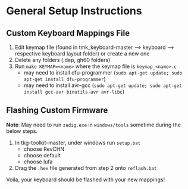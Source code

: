 # General Setup Instructions

## Custom Keyboard Mappings File
1. Edit keymap file (found in tmk_keyboard-master --> keyboard --> respective keyboard layout folder) or create a new one
2. Delete any folders (.dep, gh60 folders)
3. Run `make KEYMAP=<name>` where the keymap file is `keymap_<name>.c`
   - may need to install dfu-programmer (`sudo apt-get update; sudo apt-get install dfu-programmer`)
   - may need to install avr-gcc (`sudo apt-get update; sudo apt-get install gcc-avr binutils-avr avr-libc`)

## Flashing Custom Firmware
**Note**: May need to run `zadig.exe` in `windows/tools` sometime during the below steps.

1. In tkg-toolkit-master, under windows run `setup.bat`
   - choose RevCHN
   - choose default
   - choose lufa
2. Drag the `.hex` file generated from step 2 onto `reflash.bat`

Voila, your keyboard should be flashed with your new mappings! 
